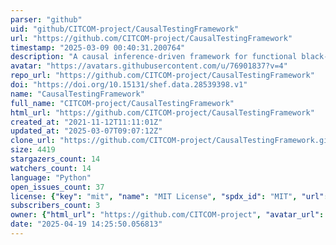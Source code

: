 ```yaml
---
parser: "github"
uid: "github/CITCOM-project/CausalTestingFramework"
url: "https://github.com/CITCOM-project/CausalTestingFramework"
timestamp: "2025-03-09 00:40:31.200764"
description: "A causal inference-driven framework for functional black-box testing of complex software."
avatar: "https://avatars.githubusercontent.com/u/76901837?v=4"
repo_url: "https://github.com/CITCOM-project/CausalTestingFramework"
doi: "https://doi.org/10.15131/shef.data.28539398.v1"
name: "CausalTestingFramework"
full_name: "CITCOM-project/CausalTestingFramework"
html_url: "https://github.com/CITCOM-project/CausalTestingFramework"
created_at: "2021-11-12T11:11:01Z"
updated_at: "2025-03-07T09:07:12Z"
clone_url: "https://github.com/CITCOM-project/CausalTestingFramework.git"
size: 4419
stargazers_count: 14
watchers_count: 14
language: "Python"
open_issues_count: 37
license: {"key": "mit", "name": "MIT License", "spdx_id": "MIT", "url": "https://api.github.com/licenses/mit", "node_id": "MDc6TGljZW5zZTEz"}
subscribers_count: 3
owner: {"html_url": "https://github.com/CITCOM-project", "avatar_url": "https://avatars.githubusercontent.com/u/76901837?v=4", "login": "CITCOM-project", "type": "Organization"}
date: "2025-04-19 14:25:50.056813"
---
```


